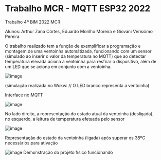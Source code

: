 # Trabalho MCR - MQTT ESP32 2022
Trabalho 4º BIM 2022 MCR 

Alunos: Arthur Zana Côrtes, Eduardo Morilho Moreira e Giovani Verissimo Pereira

O trabalho realizado tem a função de exemplificar a programação e montagem de uma ventoinha automátizada, funcionando com um sensor (simulado ao inserir o valor da temperatura no MQTT) que ao detectar temperatura elevada aciona a ventoinha para resfriar o dispositivo, além de um LED que se aciona em conjunto com a ventoinha.

![image](https://user-images.githubusercontent.com/119462023/204693881-de234143-7472-4fea-8b4a-bd871e4432ca.png)

(simulação realizada no Wokwi // O LED branco representa a ventoinha)

Interface no MQTT

![image](https://user-images.githubusercontent.com/119462023/204694292-5201f81b-cedb-4a5f-9bbb-a82ac5b51c1b.png)

No lado direito, a representação do estado atual da ventoinha (desligada), no esquerdo, a leitura de temperatura efetuada pelo sensor

![image](https://user-images.githubusercontent.com/119462023/204694570-4642101b-50ec-4c3d-9bd3-3fd447be13d4.png)

Representação do estado da ventoinha (ligada) após superar os 38ºC necessários para ativação

![image](https://user-images.githubusercontent.com/119462023/205082485-d8697884-c849-4d7e-b161-c6b8fcae7430.png)
Demonstração do projeto físico funcionando
